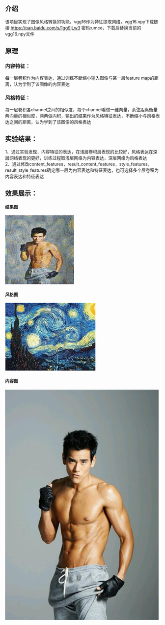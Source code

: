 ## 介绍 
该项目实现了图像风格转换的功能，vgg16作为特征提取网络，vgg16.npy下载链接:https://pan.baidu.com/s/1gg9jLw3  密码:umce，下载后替换当前的vgg16.npy文件
## 原理
### 内容特征：
每一层卷积作为内容表达，通过训练不断缩小输入图像与某一层feature map的距离，认为学到了该图像的内容表达
### 风格特征：
每一层卷积各channel之间的相似度，每个channel看做一维向量，余弦距离衡量两向量的相似度，两两做内积，输出的结果作为风格特征表达，不断缩小与风格表达之间的距离，认为学到了该图像的风格表达

## 实验结果：
1、通过实验发现，内容特征的表达，在浅层卷积层表现的比较好，风格表达在深层网络表现的更好，训练过程取浅层网络为内容表达，深层网络为风格表达  
2、通过修改content_features，result_content_features，style_features，result_style_features确定哪一层为内容表达和特征表达，也可选择多个层卷积为内容表达和特征表达

## 效果展示：
#### 结果图
![](picture/result.jpg)[](picture/result.jpg)
#### 风格图
![](picture/xingkong.jpg)[](picture/xingkong.jpg)
#### 内容图
![](picture/pengyuyan.jpg)[](picture/pengyuyan.jpg)
